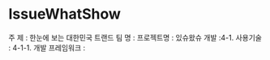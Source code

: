 # IssueWhatShow

주           제 : 한눈에 보는 대한민국 트랜드
팀           명 : 
프로젝트명 : 있슈왔슈
개발 :4-1. 사용기술 : 4-1-1. 개발 프레임워크 : 